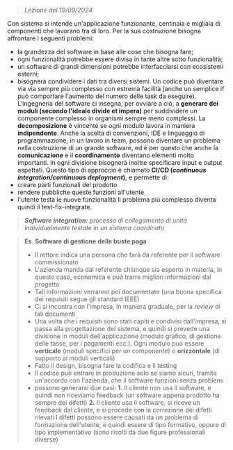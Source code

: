  > *Lezione del 19/09/2024*

Con sistema si intende un'applicazione funzionante, centinaia e migliaia di componenti che lavorano tra di loro.
Per la sua costruzione bisogna affrontare i seguenti problemi:
- la grandezza del software in base alle cose che bisogna fare;
- ogni funzionalità potrebbe essere divisa in tante altre sotto funzionalità;
- un software di grandi dimensioni potrebbe interfacciarsi con ecosistemi esterni;
- bisognerà condividere i dati tra diversi sistemi.
Un codice può diventare via via sempre più complesso con estrema facilità (anche un semplice if può comportare l'aumento del numero delle task da eseguire).
L'ingegneria del software ci insegna, per ovviare a ciò, a **generare dei moduli (secondo l'ideale divide et impera)** per suddividere un componente complesso in organismi sempre meno complessi.
La **decomposizione** è vincente se ogni modulo lavora in maniera **indipendente**. 
Anche la scelta di convenzioni, IDE e linguaggio di programmazione, in un lavoro in team, possono diventare un problema nella costruzione di un grande software, ed è per questo che anche la **comunicazione** e il **coordinamento** diventano elementi molto importanti.
In ogni divisione bisognerà inoltre specificare input e output aspettati.
Questo tipo di approccio è chiamato **CI/CD (*continuous integration/continuous deployment*)**, e permette di:
- creare parti funzionali del prodotto
- rendere pubbliche queste funzioni all'utente
- l'utente testa le nuove funzionalità
Il problema più complesso diventa quindi il test-fix-integrate.
 > ***Software integration:** processo di collegamento di unità individualmente testate in un sistema coordinato*

 > **Es. Software di gestione delle buste paga**
 > - Il rettore indica una persona che farà da referente per il software commissionato
 > - L'azienda manda dal referente chiunque sia esperto in materia, in questo caso, economica e può trarre migliori informazioni dal progetto
 > - Tali informazioni verranno poi documentate (una buona specifica dei requisiti segue gli standard IEEE)
 > - Ci si incontra con l'impresa, in maniera graduale, per la *review* di tali documenti
 > - Una volta che i requisiti sono stati capiti e condivisi dall'impresa, si passa alla progettazione del sistema, e quindi si prevede una divisione in moduli dell'applicazione (modulo grafico, di gestione delle tasse, per i pagamenti ecc.). Ogni modulo può essere **verticale** (moduli specifici per un componente) o **orizzontale** (di supporto ai moduli verticali)
 > - Fatto il design, bisogna fare la codifica e il testing
 > - Il codice può entrare in produzione solo se siamo sicuri, tramite un'accordo con l'azienda, che il software funzioni senza problemi
 > - possono generarsi due casi:
 > 	**1.** Il cliente non usa il software, e quindi non riceviamo feedback (un software appena prodotto ha sempre dei difetti)
 > 	**2.** Il cliente usa il software, si riceve un feedback dal cliente, e si procede con la correzione dei difetti rilevati
 > 	I difetti possono essere causati da un problema di formazione dell'utente, e quindi essere di tipo formativo, oppure di tipo implementativo (sono risolti da due figure professionali diverse)

